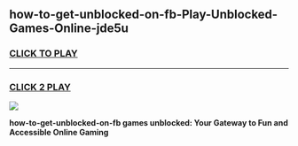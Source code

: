 
## how-to-get-unblocked-on-fb-Play-Unblocked-Games-Online-jde5u
<h3>
<a href="https://premium76.site?title=how-to-get-unblocked-on-fb&ref=25A">CLICK TO PLAY</a></h3>
<hr>

<h3>
<a href="https://premium76.site?title=how-to-get-unblocked-on-fb&ref=25A">CLICK 2 PLAY</a>
  
</h3>

<a href="https://premium76.site?title=how-to-get-unblocked-on-fb&ref=25A"><img src="https://clearcache.store/games.png"></a>


**how-to-get-unblocked-on-fb games unblocked: Your Gateway to Fun and Accessible Online Gaming**
